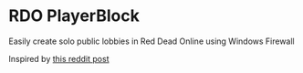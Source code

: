# RDO PlayerBlock
Easily create solo public lobbies in Red Dead Online using Windows Firewall


Inspired by [this reddit post](https://www.reddit.com/r/RedDeadOnline/comments/eioh79/solo_lobby_guide_repost/)